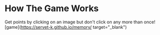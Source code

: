 # How The Game Works
Get points by clicking on an image but don't click on any more than once!
[game](https://servet-k.github.io/memory/ target="_blank")
